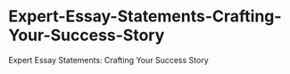 # Expert-Essay-Statements-Crafting-Your-Success-Story
Expert Essay Statements: Crafting Your Success Story
